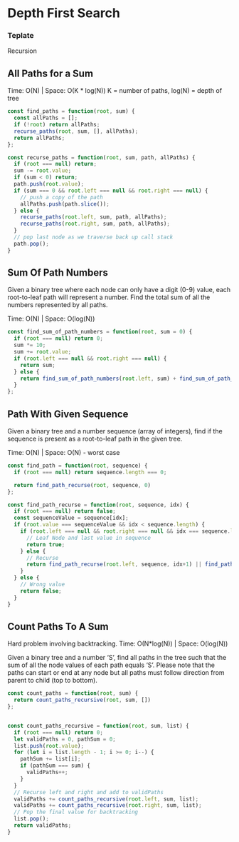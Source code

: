 # Depth First Search

### Teplate

Recursion

## All Paths for a Sum
Time: O(N) | Space: O(K * log(N)) K = number of paths, log(N) = depth of tree

```js
const find_paths = function(root, sum) {
  const allPaths = [];
  if (!root) return allPaths;
  recurse_paths(root, sum, [], allPaths);
  return allPaths;
};

const recurse_paths = function(root, sum, path, allPaths) {
  if (root === null) return;
  sum -= root.value;
  if (sum < 0) return;
  path.push(root.value);
  if (sum === 0 && root.left === null && root.right === null) {
    // push a copy of the path
    allPaths.push(path.slice());
  } else {
    recurse_paths(root.left, sum, path, allPaths);
    recurse_paths(root.right, sum, path, allPaths);
  }
  // pop last node as we traverse back up call stack
  path.pop();
}
```
## Sum Of Path Numbers

Given a binary tree where each node can only have a digit (0-9) value, each root-to-leaf path will represent a number. Find the total sum of all the numbers represented by all paths.

Time: O(N) | Space: O(log(N))

```js
const find_sum_of_path_numbers = function(root, sum = 0) {
  if (root === null) return 0;
  sum *= 10;
  sum += root.value;
  if (root.left === null && root.right === null) {
    return sum;
  } else {
    return find_sum_of_path_numbers(root.left, sum) + find_sum_of_path_numbers(root.right, sum)
  }
};
```
## Path With Given Sequence

Given a binary tree and a number sequence (array of integers), find if the sequence is present as a root-to-leaf path in the given tree.

Time: O(N) | Space: O(N) - worst case
```js
const find_path = function(root, sequence) {
  if (root === null) return sequence.length === 0;

  return find_path_recurse(root, sequence, 0)
};

const find_path_recurse = function(root, sequence, idx) {
  if (root === null) return false;
  const sequenceValue = sequence[idx];
  if (root.value === sequenceValue && idx < sequence.length) {
    if (root.left === null && root.right === null && idx === sequence.length-1) {
      // Leaf Node and last value in sequence
      return true;
    } else {
      // Recurse
      return find_path_recurse(root.left, sequence, idx+1) || find_path_recurse(root.right, sequence, idx+1)
    }
  } else {
    // Wrong value
    return false;
  }
}
```

## Count Paths To A Sum
Hard problem involving backtracking. Time: O(N*log(N)) | Space: O(log(N))

Given a binary tree and a number ‘S’, find all paths in the tree such that the sum of all the node values of each path equals ‘S’. Please note that the paths can start or end at any node but all paths must follow direction from parent to child (top to bottom).

```js
const count_paths = function(root, sum) {
  return count_paths_recursive(root, sum, [])
};


const count_paths_recursive = function(root, sum, list) {
  if (root === null) return 0;
  let validPaths = 0, pathSum = 0;
  list.push(root.value);
  for (let i = list.length - 1; i >= 0; i--) {
    pathSum += list[i];
    if (pathSum === sum) {
      validPaths++;
    }
  }
  // Recurse left and right and add to validPaths
  validPaths += count_paths_recursive(root.left, sum, list);
  validPaths += count_paths_recursive(root.right, sum, list);
  // Pop the final value for backtracking
  list.pop();
  return validPaths;
}
```
